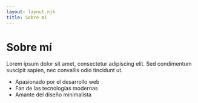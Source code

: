 ```yaml
---
layout: layout.njk
title: Sobre mí
---
```

# Sobre mí

<p>Lorem ipsum dolor sit amet, consectetur adipiscing elit. Sed condimentum suscipit sapien, nec convallis odio tincidunt ut.</p>

<ul>
  <li>Apasionado por el desarrollo web</li>
  <li>Fan de las tecnologías modernas</li>
  <li>Amante del diseño minimalista</li>
</ul>
